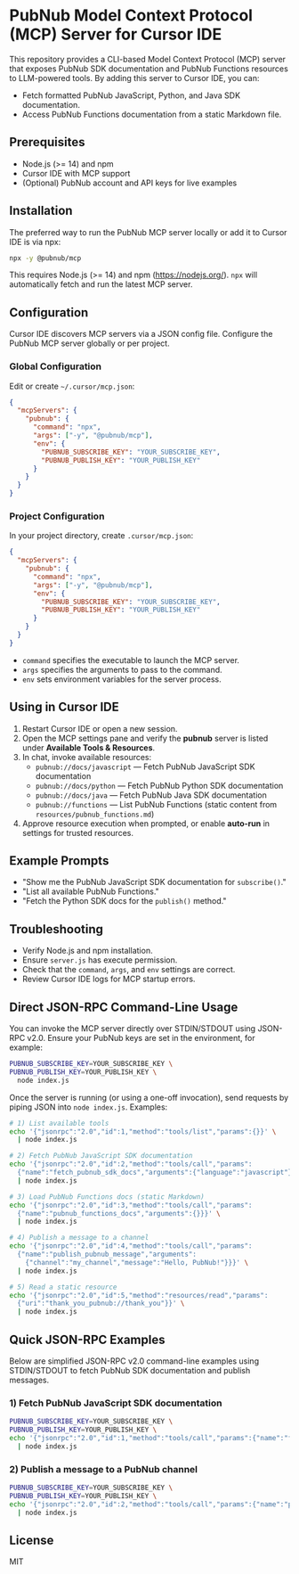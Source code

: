 # PubNub Model Context Protocol (MCP) Server for Cursor IDE

This repository provides a CLI-based Model Context Protocol (MCP) server that exposes PubNub SDK documentation and PubNub Functions resources to LLM-powered tools.
By adding this server to Cursor IDE, you can:
- Fetch formatted PubNub JavaScript, Python, and Java SDK documentation.
- Access PubNub Functions documentation from a static Markdown file.

## Prerequisites

- Node.js (>= 14) and npm
- Cursor IDE with MCP support
- (Optional) PubNub account and API keys for live examples

## Installation

The preferred way to run the PubNub MCP server locally or add it to Cursor IDE is via npx:

```bash
npx -y @pubnub/mcp
```

This requires Node.js (>= 14) and npm (https://nodejs.org/).
`npx` will automatically fetch and run the latest MCP server.

## Configuration

Cursor IDE discovers MCP servers via a JSON config file.
Configure the PubNub MCP server globally or per project.

### Global Configuration

Edit or create `~/.cursor/mcp.json`:

```json
{
  "mcpServers": {
    "pubnub": {
      "command": "npx",
      "args": ["-y", "@pubnub/mcp"],
      "env": {
        "PUBNUB_SUBSCRIBE_KEY": "YOUR_SUBSCRIBE_KEY",
        "PUBNUB_PUBLISH_KEY": "YOUR_PUBLISH_KEY"
      }
    }
  }
}
```

### Project Configuration

In your project directory, create `.cursor/mcp.json`:

```json
{
  "mcpServers": {
    "pubnub": {
      "command": "npx",
      "args": ["-y", "@pubnub/mcp"],
      "env": {
        "PUBNUB_SUBSCRIBE_KEY": "YOUR_SUBSCRIBE_KEY",
        "PUBNUB_PUBLISH_KEY": "YOUR_PUBLISH_KEY"
      }
    }
  }
}
```

- `command` specifies the executable to launch the MCP server.
- `args` specifies the arguments to pass to the command.
- `env` sets environment variables for the server process.

## Using in Cursor IDE

1. Restart Cursor IDE or open a new session.
2. Open the MCP settings pane and verify the **pubnub** server is listed under **Available Tools & Resources**.
3. In chat, invoke available resources:
   - `pubnub://docs/javascript` — Fetch PubNub JavaScript SDK documentation
   - `pubnub://docs/python` — Fetch PubNub Python SDK documentation
   - `pubnub://docs/java` — Fetch PubNub Java SDK documentation
   - `pubnub://functions` — List PubNub Functions (static content from `resources/pubnub_functions.md`)
4. Approve resource execution when prompted, or enable **auto-run** in settings for trusted resources.

## Example Prompts

- "Show me the PubNub JavaScript SDK documentation for `subscribe()`."  
- "List all available PubNub Functions."  
- "Fetch the Python SDK docs for the `publish()` method."

## Troubleshooting

- Verify Node.js and npm installation.
- Ensure `server.js` has execute permission.
- Check that the `command`, `args`, and `env` settings are correct.
- Review Cursor IDE logs for MCP startup errors.

## Direct JSON-RPC Command-Line Usage

You can invoke the MCP server directly over STDIN/STDOUT using JSON-RPC v2.0.
Ensure your PubNub keys are set in the environment, for example:
```bash
PUBNUB_SUBSCRIBE_KEY=YOUR_SUBSCRIBE_KEY \
PUBNUB_PUBLISH_KEY=YOUR_PUBLISH_KEY \
  node index.js
```

Once the server is running (or using a one-off invocation), send requests by piping JSON into `node index.js`. Examples:
```bash
# 1) List available tools
echo '{"jsonrpc":"2.0","id":1,"method":"tools/list","params":{}}' \
  | node index.js

# 2) Fetch PubNub JavaScript SDK documentation
echo '{"jsonrpc":"2.0","id":2,"method":"tools/call","params":
  {"name":"fetch_pubnub_sdk_docs","arguments":{"language":"javascript"}}}' \
  | node index.js

# 3) Load PubNub Functions docs (static Markdown)
echo '{"jsonrpc":"2.0","id":3,"method":"tools/call","params":
  {"name":"pubnub_functions_docs","arguments":{}}}' \
  | node index.js

# 4) Publish a message to a channel
echo '{"jsonrpc":"2.0","id":4,"method":"tools/call","params":
  {"name":"publish_pubnub_message","arguments":
    {"channel":"my_channel","message":"Hello, PubNub!"}}}' \
  | node index.js

# 5) Read a static resource
echo '{"jsonrpc":"2.0","id":5,"method":"resources/read","params":
  {"uri":"thank_you_pubnub://thank_you"}}' \
  | node index.js
```

## Quick JSON-RPC Examples

Below are simplified JSON-RPC v2.0 command-line examples using STDIN/STDOUT to fetch PubNub SDK documentation and publish messages.

### 1) Fetch PubNub JavaScript SDK documentation
```bash
PUBNUB_SUBSCRIBE_KEY=YOUR_SUBSCRIBE_KEY \
PUBNUB_PUBLISH_KEY=YOUR_PUBLISH_KEY \
echo '{"jsonrpc":"2.0","id":1,"method":"tools/call","params":{"name":"fetch_pubnub_sdk_docs","arguments":{"language":"javascript"}}}' \
  | node index.js
```

### 2) Publish a message to a PubNub channel
```bash
PUBNUB_SUBSCRIBE_KEY=YOUR_SUBSCRIBE_KEY \
PUBNUB_PUBLISH_KEY=YOUR_PUBLISH_KEY \
echo '{"jsonrpc":"2.0","id":2,"method":"tools/call","params":{"name":"publish_pubnub_message","arguments":{"channel":"my_channel","message":"Hello, PubNub MCP JSON-RPC!"}}}' \
  | node index.js
```

## License

MIT
